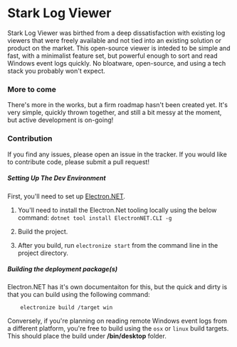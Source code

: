# Stark Log Viewer

Stark Log Viewer was birthed from a deep dissatisfaction with existing log viewers that were freely available and not tied into an existing solution or product on the market. This open-source viewer is inteded to be simple and fast, with a minimalist feature set, but powerful enough to sort and read Windows event logs quickly. No bloatware, open-source, and using a tech stack you probably won't expect.

### More to come
There's more in the works, but a firm roadmap hasn't been created yet. It's very simple, quickly thrown together, and still a bit messy at the moment, but active development is on-going!

### Contribution
If you find any issues, please open an issue in the tracker. If you would like to contribute code, please submit a pull request!

##### Setting Up The Dev Environment
First, you'll need to set up [Electron.NET](https://github.com/ElectronNET/Electron.NET).
1. You'll need to install the Electron.Net tooling locally using the below command:
		`dotnet tool install ElectronNET.CLI -g`

2. Build the project. 
3. After you build, run `electronize start` from the command line in the project directory.

##### Building the deployment package(s)
Electron.NET has it's own documentaiton for this, but the quick and dirty is that you can build using the following command:

		electronize build /target win

Conversely, if you're planning on reading remote Windows event logs from a different platform, you're free to build using the `osx` or `linux` build targets. This should place the build under **/bin/desktop** folder.